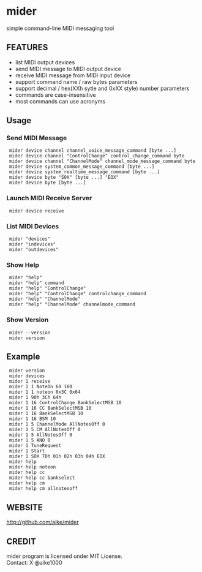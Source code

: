 # mider
simple command-line MIDI messaging tool

## FEATURES
- list MIDI output devices
- send MIDI message to MIDI output device
- receive MIDI message from MIDI input device
- support command name / raw bytes parameters
- support decimal / hex(XXh sytle and 0xXX style) number parameters
- commands are case-insensitive
- most commands can use acronyms

## Usage

### Send MIDI Message
```
 mider device channel channel_voice_message_command [byte ...]
 mider device channel "ControlChange" control_change_command byte
 mider device channel "ChannelMode" channel_mode_message_command byte
 mider device system_common_message_command [byte ...]
 mider device system_realtime_message_command [byte ...]
 mider device byte "SOX" [byte ...] "EOX"
 mider device byte [byte ...]
```

### Launch MIDI Receive Server
```
 mider device receive
```

### List MIDI Devices
```
 mider "devices"
 mider "indevices"
 mider "outdevices"
```

### Show Help
```
 mider "help"
 mider "help" command
 mider "help" "ControlChange"
 mider "help" "ControlChange" controlchange_command
 mider "help" "ChannelMode"
 mider "help" "ChannelMode" channelmode_command
```

### Show Version
```
 mider --version
 mider version
```

## Example
```
 mider version
 mider devices
 mider 1 receive
 mider 1 1 NoteOn 60 100
 mider 1 1 noteon 0x3C 0x64
 mider 1 90h 3Ch 64h
 mider 1 16 ControlChange BankSelectMSB 10
 mider 1 16 CC BankSelectMSB 10
 mider 1 16 BankSelectMSB 10
 mider 1 16 BSM 10
 mider 1 5 ChannelMode AllNotesOff 0
 mider 1 5 CM AllNotesOff 0
 mider 1 5 AllNotesOff 0
 mider 1 5 ANO 0
 mider 1 TuneRequest
 mider 1 Start
 mider 1 SOX 7Dh 01h 02h 03h 04h EOX
 mider help
 mider help noteon
 mider help cc
 mider help cc bankselect
 mider help cm
 mider help cm allnotesoff
```

## WEBSITE
http://github.com/aike/mider

## CREDIT
mider program is licensed under MIT License.  
Contact: X @aike1000
